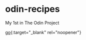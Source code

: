 # odin-recipes
 My 1st in The Odin Project

[go](http://stackoverflow.com){:target="_blank" rel="noopener"}
